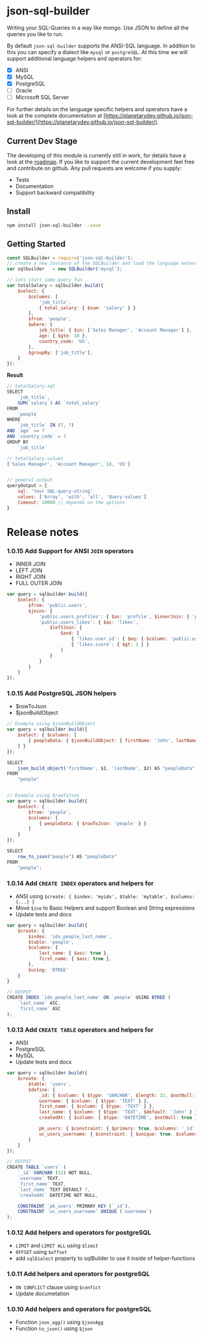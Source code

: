 # json-sql-builder

Writing your SQL-Queries in a way like mongo. Use JSON to define all the queries you like to run.

By default `json-sql-builder` supports the ANSI-SQL language. In addition to this you can specify a dialect like `mysql` or `postgreSQL`.
At this time we will support additional language helpers and operators for:
- [x] ANSI
- [x] MySQL
- [x] PostgreSQL
- [ ] Oracle
- [ ] Microsoft SQL Server

For further details on the language specific helpers and operators have a look at the complete
documentation at [https://planetarydev.github.io/json-sql-builder/](https://planetarydev.github.io/json-sql-builder/).

## Current Dev Stage

The developing of this module is currently still in work, for details have a look at the [roadmap](https://planetarydev.github.io/json-sql-builder/roadmap.html). If you like to support the current development feel free and contribute on github. Any pull requests are welcome if you supply:
- Tests
- Documentation
- Support backward compatibility


## Install

```sh
npm install json-sql-builder --save
```

## Getting Started

```javascript
const SQLBuilder = require('json-sql-builder');
// create a new instance of the SQLBuilder and load the language extension for mysql
var sqlbuilder   = new SQLBuilder('mysql');

// lets start some query fun
var totalSalary = sqlbuilder.build({
	$select: {
		$columns: [
			'job_title',
			{ total_salary: { $sum: 'salary' } }
		],
		$from: 'people',
		$where: {
			job_title: { $in: ['Sales Manager', 'Account Manager'] },
			age: { $gte: 18 },
			country_code: 'US',
		},
		$groupBy: ['job_title'],
	}
});

```

**Result**
```javascript
// totalSalary.sql
SELECT
	`job_title`,
	SUM(`salary`) AS `total_salary`
FROM
	`people`
WHERE
	`job_title` IN (?, ?)
AND `age` >= ?
AND `country_code` = ?
GROUP BY
	`job_title`

// totalSalary.values
['Sales Manager', 'Account Manager', 18, 'US']


// general output
queryOutput = {
	sql: 'Your SQL-query-string'
	values: ['Array', 'with', 'all', 'Query-values']
	timeout: 10000 // depends on the options
}

```



# Release notes

### 1.0.15 Add Support for ANSI `JOIN` operators
- INNER JOIN
- LEFT JOIN
- RIGHT JOIN
- FULL OUTER JOIN

```javascript
var query = sqlbuilder.build({
	$select: {
		$from: 'public.users',
		$joins: {
			'public.users_profiles': { $as: 'profile', $innerJoin: { 'public.users.id': { $eq: { $column: 'profile.user_id' } } } },
			'public.users_likes': { $as: 'likes',
				$leftJoin: {
					$and: [
						{ 'likes.user_id': { $eq: { $column: 'public.users.id' } } },
						{ 'likes.score': { $gt: 1 } }
					]
				}
			}
		}
	}
});
```

### 1.0.15 Add PostgreSQL JSON helpers
- $rowToJson
- $jsonBuildObject

```javascript
// Example using $jsonBuildObject
var query = sqlbuilder.build({
	$select: { $columns: [
		{ peopleData: { $jsonBuildObject: { firstName: 'John', lastName: 'Doe' } } }
	] }
});

SELECT
	json_build_object('firstName', $1, 'lastName', $2) AS "peopleData"
FROM
	"people"


// Example using $rowToJson
var query = sqlbuilder.build({
	$select: {
		$from: 'people',
		$columns: [
			{ peopleData: { $rowToJson: 'people' } }
		]
	}
});

SELECT
	row_to_json("people") AS "peopleData"
FROM
	"people";
```


### 1.0.14 Add `CREATE INDEX` operators and helpers for
- ANSI using `$create: { $index: 'myidx', $table: 'mytable', $columns: {...} }`
- Move `$ine` to Basic Helpers and support Boolean and String expressions
- Update tests and docs

```javascript
var query = sqlbuilder.build({
	$create: {
		$index: 'idx_people_last_name',
		$table: 'people',
		$columns: {
			last_name: { $asc: true },
			first_name: { $asc: true },
		},
		$using: 'BTREE'
	}
}

// OUTPUT
CREATE INDEX `idx_people_last_name` ON `people` USING BTREE (
	`last_name` ASC,
	`first_name` ASC
);
```

### 1.0.13 Add `CREATE TABLE` operators and helpers for
- ANSI
- PostgreSQL
- MySQL
- Update tests and docs

```javascript
var query = sqlbuilder.build({
	$create: {
		$table: 'users',
		$define: {
			_id: { $column: { $type: 'VARCHAR', $length: 32, $notNull: true } },
			username: { $column: { $type: 'TEXT' } },
			first_name: { $column: { $type: 'TEXT' } },
			last_name: { $column: { $type: 'TEXT', $default: 'John' } },
			createdAt: { $column: { $type: 'DATETIME', $notNull: true } },

			pk_users: { $constraint: { $primary: true, $columns: '_id' } },
			uc_users_username: { $constraint: { $unique: true, $columns: 'username' } }
		}
	}
});

// OUTPUT
CREATE TABLE `users` (
	`_id` VARCHAR (32) NOT NULL,
	`username` TEXT,
	`first_name` TEXT,
	`last_name` TEXT DEFAULT ?,
	`createdAt` DATETIME NOT NULL,

	CONSTRAINT `pk_users` PRIMARY KEY (`_id`),
	CONSTRAINT `uc_users_username` UNIQUE (`username`)
);
```

### 1.0.12 Add helpers and operators for **postgreSQL**
- `LIMIT` and `LIMIT ALL` using `$limit`
- `OFFSET` using `$offset`
- add `sqlDialect` property to sqlBuilder to use it inside of helper-functions

### 1.0.11 Add helpers and operators for **postgreSQL**
- `ON CONFLICT` clause using `$confict`
- Update documetation

### 1.0.10 Add helpers and operators for **postgreSQL**
- Function `json_agg()` using `$jsonAgg`
- Function `to_json()` using `$json`
